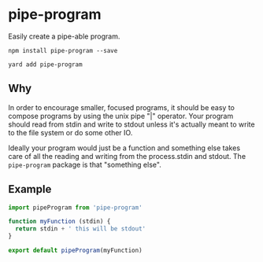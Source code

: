 # pipe-program

Easily create a pipe-able program. 

`npm install pipe-program --save`

`yard add pipe-program`

## Why

In order to encourage smaller, focused programs, it should be easy to compose programs by using the unix pipe "|" operator. 
Your program should read from stdin and write to stdout unless it's actually meant to write to the file system or do some other IO.

Ideally your program would just be a function and something else takes care of all the reading and writing from the process.stdin and stdout.
The `pipe-program` package is that "something else".

## Example

```js
import pipeProgram from 'pipe-program'

function myFunction (stdin) {
  return stdin + ' this will be stdout'
}

export default pipeProgram(myFunction)
```
